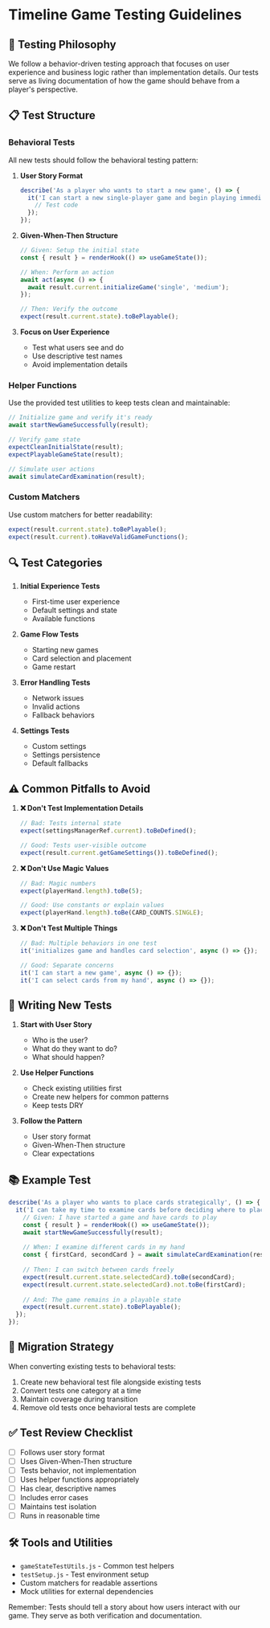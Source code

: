 # Timeline Game Testing Guidelines

## 🎯 Testing Philosophy

We follow a behavior-driven testing approach that focuses on user experience and business logic rather than implementation details. Our tests serve as living documentation of how the game should behave from a player's perspective.

## 📋 Test Structure

### Behavioral Tests

All new tests should follow the behavioral testing pattern:

1. **User Story Format**
   ```javascript
   describe('As a player who wants to start a new game', () => {
     it('I can start a new single-player game and begin playing immediately', async () => {
       // Test code
     });
   });
   ```

2. **Given-When-Then Structure**
   ```javascript
   // Given: Setup the initial state
   const { result } = renderHook(() => useGameState());
   
   // When: Perform an action
   await act(async () => {
     await result.current.initializeGame('single', 'medium');
   });
   
   // Then: Verify the outcome
   expect(result.current.state).toBePlayable();
   ```

3. **Focus on User Experience**
   - Test what users see and do
   - Use descriptive test names
   - Avoid implementation details

### Helper Functions

Use the provided test utilities to keep tests clean and maintainable:

```javascript
// Initialize game and verify it's ready
await startNewGameSuccessfully(result);

// Verify game state
expectCleanInitialState(result);
expectPlayableGameState(result);

// Simulate user actions
await simulateCardExamination(result);
```

### Custom Matchers

Use custom matchers for better readability:

```javascript
expect(result.current.state).toBePlayable();
expect(result.current).toHaveValidGameFunctions();
```

## 🔍 Test Categories

1. **Initial Experience Tests**
   - First-time user experience
   - Default settings and state
   - Available functions

2. **Game Flow Tests**
   - Starting new games
   - Card selection and placement
   - Game restart

3. **Error Handling Tests**
   - Network issues
   - Invalid actions
   - Fallback behaviors

4. **Settings Tests**
   - Custom settings
   - Settings persistence
   - Default fallbacks

## ⚠️ Common Pitfalls to Avoid

1. **❌ Don't Test Implementation Details**
   ```javascript
   // Bad: Tests internal state
   expect(settingsManagerRef.current).toBeDefined();
   
   // Good: Tests user-visible outcome
   expect(result.current.getGameSettings()).toBeDefined();
   ```

2. **❌ Don't Use Magic Values**
   ```javascript
   // Bad: Magic numbers
   expect(playerHand.length).toBe(5);
   
   // Good: Use constants or explain values
   expect(playerHand.length).toBe(CARD_COUNTS.SINGLE);
   ```

3. **❌ Don't Test Multiple Things**
   ```javascript
   // Bad: Multiple behaviors in one test
   it('initializes game and handles card selection', async () => {});
   
   // Good: Separate concerns
   it('I can start a new game', async () => {});
   it('I can select cards from my hand', async () => {});
   ```

## 🚀 Writing New Tests

1. **Start with User Story**
   - Who is the user?
   - What do they want to do?
   - What should happen?

2. **Use Helper Functions**
   - Check existing utilities first
   - Create new helpers for common patterns
   - Keep tests DRY

3. **Follow the Pattern**
   - User story format
   - Given-When-Then structure
   - Clear expectations

## 📚 Example Test

```javascript
describe('As a player who wants to place cards strategically', () => {
  it('I can take my time to examine cards before deciding where to place them', async () => {
    // Given: I have started a game and have cards to play
    const { result } = renderHook(() => useGameState());
    await startNewGameSuccessfully(result);
    
    // When: I examine different cards in my hand
    const { firstCard, secondCard } = await simulateCardExamination(result);
    
    // Then: I can switch between cards freely
    expect(result.current.state.selectedCard).toBe(secondCard);
    expect(result.current.state.selectedCard).not.toBe(firstCard);
    
    // And: The game remains in a playable state
    expect(result.current.state).toBePlayable();
  });
});
```

## 🔄 Migration Strategy

When converting existing tests to behavioral tests:

1. Create new behavioral test file alongside existing tests
2. Convert tests one category at a time
3. Maintain coverage during transition
4. Remove old tests once behavioral tests are complete

## ✅ Test Review Checklist

- [ ] Follows user story format
- [ ] Uses Given-When-Then structure
- [ ] Tests behavior, not implementation
- [ ] Uses helper functions appropriately
- [ ] Has clear, descriptive names
- [ ] Includes error cases
- [ ] Maintains test isolation
- [ ] Runs in reasonable time

## 🛠️ Tools and Utilities

- `gameStateTestUtils.js` - Common test helpers
- `testSetup.js` - Test environment setup
- Custom matchers for readable assertions
- Mock utilities for external dependencies

Remember: Tests should tell a story about how users interact with our game. They serve as both verification and documentation.
